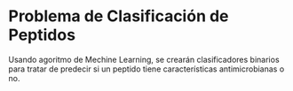 # Problema de Clasificación de Peptidos

Usando agoritmo de Mechine Learning, se crearán clasificadores binarios para tratar de predecir si un peptido tiene características antimicrobianas o no.
